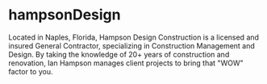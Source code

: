 # hampsonDesign
Located in Naples, Florida, Hampson Design Construction is a licensed and insured General Contractor, specializing in Construction Management and Design. By taking the knowledge of 20+ years of construction and renovation, Ian Hampson manages client projects to bring that "WOW" factor to you.
